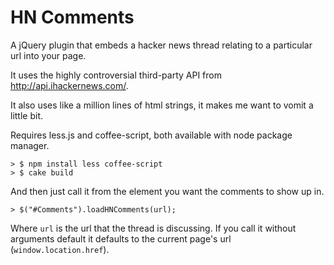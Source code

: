 HN Comments
===

A jQuery plugin that embeds a hacker news thread relating to a particular url into your page. 

It uses the highly controversial third-party API from http://api.ihackernews.com/.

It also uses like a million lines of html strings, it makes me want to vomit a little bit.

Requires less.js and coffee-script, both available with node package manager.

    > $ npm install less coffee-script
    > $ cake build

And then just call it from the element you want the comments to show up in.

    > $("#Comments").loadHNComments(url);

Where `url` is the url that the thread is discussing.
If you call it without arguments default it defaults to the current page's url (`window.location.href`).
